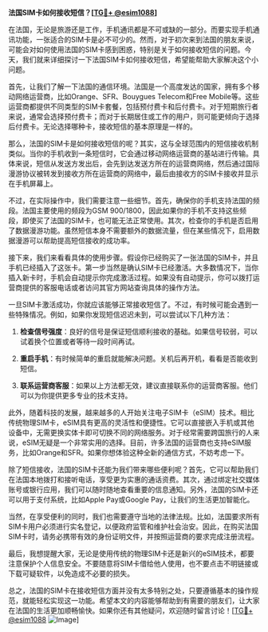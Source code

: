 **法国SIM卡如何接收短信？[[TG💪+ @esim1088](https://t.me/s/esim1088)]**

在法国，无论是旅游还是工作，手机通讯都是不可或缺的一部分。而要实现手机通讯功能，一张适合的SIM卡是必不可少的。然而，对于初次来到法国的朋友来说，可能会对如何使用法国的SIM卡感到困惑，特别是关于如何接收短信的问题。今天，我们就来详细探讨一下法国SIM卡如何接收短信，希望能帮助大家解决这个小问题。

首先，让我们了解一下法国的通信环境。法国是一个高度发达的国家，拥有多个移动网络运营商，比如Orange、SFR、Bouygues Telecom和Free Mobile等。这些运营商都提供不同类型的SIM卡套餐，包括预付费卡和后付费卡。对于短期旅行者来说，通常会选择预付费卡；而对于长期居住或工作的用户，则可能更倾向于选择后付费卡。无论选择哪种卡，接收短信的基本原理是一样的。

那么，法国的SIM卡是如何接收短信的呢？其实，这与全球范围内的短信接收机制类似。当你的手机收到一条短信时，它会通过移动网络运营商的基站进行传输。具体来说，短信从发送方发出后，会先到达发送方所在的运营商网络，然后通过国际漫游协议被转发到接收方所在运营商的网络中，最后由接收方的SIM卡接收并显示在手机屏幕上。

不过，在实际操作中，我们需要注意一些细节。首先，确保你的手机支持法国的频段。法国主要使用的频段为GSM 900/1800，因此如果你的手机不支持这些频段，即使买了法国的SIM卡，也可能无法正常使用。其次，检查你的手机是否启用了数据漫游功能。虽然短信本身不需要额外的数据流量，但在某些情况下，启用数据漫游可以帮助提高短信接收的成功率。

接下来，我们来看看具体的使用步骤。假设你已经购买了一张法国的SIM卡，并且手机已经插入了这张卡。第一步当然是确认SIM卡已经激活。大多数情况下，当你插入新卡时，手机会自动提示你完成激活过程。如果没有自动提示，你可以拨打运营商提供的客服电话或者访问其官方网站查询具体的操作方法。

一旦SIM卡激活成功，你就应该能够正常接收短信了。不过，有时候可能会遇到一些特殊情况。例如，如果你发现短信迟迟未到，可以尝试以下几种方法：

1. **检查信号强度**：良好的信号是保证短信顺利接收的基础。如果信号较弱，可以试着换个位置或者等待一段时间再试。
   
2. **重启手机**：有时候简单的重启就能解决问题。关机后再开机，看看是否能收到短信。

3. **联系运营商客服**：如果以上方法都无效，建议直接联系你的运营商客服。他们可以为你提供更多专业的技术支持。

此外，随着科技的发展，越来越多的人开始关注电子SIM卡（eSIM）技术。相比传统物理SIM卡，eSIM具有更高的灵活性和便捷性。它可以直接嵌入手机或其他设备中，无需更换实体卡即可切换不同的网络服务。对于经常需要跨国旅行的人来说，eSIM无疑是一个非常实用的选择。目前，许多法国的运营商也支持eSIM服务，比如Orange和SFR。如果你想体验这种全新的通信方式，不妨考虑一下。

除了短信接收，法国的SIM卡还能为我们带来哪些便利呢？首先，它可以帮助我们在法国本地拨打和接听电话，享受更为实惠的通话资费。其次，通过绑定社交媒体账号或银行应用，我们可以随时随地查看重要的信息通知。另外，法国的SIM卡还可以用于支付系统，比如Apple Pay或Google Pay，让我们的生活更加智能化。

当然，在享受便利的同时，我们也需要遵守当地的法律法规。比如，法国要求所有SIM卡用户必须进行实名登记，以便政府监管和维护社会治安。因此，在购买法国SIM卡时，请务必携带有效的身份证明文件，并按照运营商的要求完成注册流程。

最后，我想提醒大家，无论是使用传统的物理SIM卡还是新兴的eSIM技术，都要注意保护个人信息安全。不要随意将SIM卡借给他人使用，也不要点击不明链接或下载可疑软件，以免造成不必要的损失。

总之，法国的SIM卡在接收短信方面并没有太多特别之处，只要遵循基本的操作规范，就能轻松实现这一功能。希望本文的内容能够帮助到有需要的朋友们，让大家在法国的生活更加顺畅愉快。如果你还有其他疑问，欢迎随时留言讨论！[[TG💪+ @esim1088](https://t.me/s/esim1088) ![Image](https://i.postimg.cc/4NQfJmqS/Snipaste-2025-05-13-00-14-12.png)]